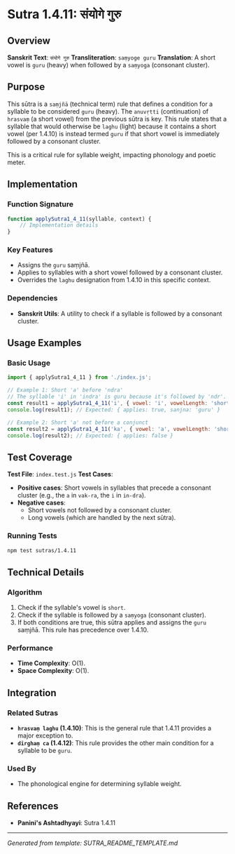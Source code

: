 # Sutra 1.4.11: संयोगे गुरु

## Overview

**Sanskrit Text**: `संयोगे गुरु`
**Transliteration**: `saṃyoge guru`
**Translation**: A short vowel is `guru` (heavy) when followed by a `saṃyoga` (consonant cluster).

## Purpose

This sūtra is a `saṃjñā` (technical term) rule that defines a condition for a syllable to be considered `guru` (heavy). The `anuvṛtti` (continuation) of `hrasvaṃ` (a short vowel) from the previous sūtra is key. This rule states that a syllable that would otherwise be `laghu` (light) because it contains a short vowel (per 1.4.10) is instead termed `guru` if that short vowel is immediately followed by a consonant cluster.

This is a critical rule for syllable weight, impacting phonology and poetic meter.

## Implementation

### Function Signature
```javascript
function applySutra1_4_11(syllable, context) {
    // Implementation details
}
```

### Key Features
- Assigns the `guru` saṃjñā.
- Applies to syllables with a short vowel followed by a consonant cluster.
- Overrides the `laghu` designation from 1.4.10 in this specific context.

### Dependencies
- **Sanskrit Utils**: A utility to check if a syllable is followed by a consonant cluster.

## Usage Examples

### Basic Usage
```javascript
import { applySutra1_4_11 } from './index.js';

// Example 1: Short 'a' before 'ndra'
// The syllable 'i' in 'indra' is guru because it's followed by 'ndr'.
const result1 = applySutra1_4_11('i', { vowel: 'i', vowelLength: 'short', followedByConjunct: true });
console.log(result1); // Expected: { applies: true, sanjna: 'guru' }

// Example 2: Short 'a' not before a conjunct
const result2 = applySutra1_4_11('ka', { vowel: 'a', vowelLength: 'short', followedByConjunct: false });
console.log(result2); // Expected: { applies: false }
```

## Test Coverage

**Test File**: `index.test.js`
**Test Cases**:
- **Positive cases**: Short vowels in syllables that precede a consonant cluster (e.g., the `a` in `vak-ra`, the `i` in `in-dra`).
- **Negative cases**:
    - Short vowels not followed by a consonant cluster.
    - Long vowels (which are handled by the next sūtra).

### Running Tests
```bash
npm test sutras/1.4.11
```

## Technical Details

### Algorithm
1. Check if the syllable's vowel is `short`.
2. Check if the syllable is followed by a `saṃyoga` (consonant cluster).
3. If both conditions are true, this sūtra applies and assigns the `guru` saṃjñā. This rule has precedence over 1.4.10.

### Performance
- **Time Complexity**: O(1).
- **Space Complexity**: O(1).

## Integration

### Related Sutras
- **`hrasvaṃ laghu` (1.4.10)**: This is the general rule that 1.4.11 provides a major exception to.
- **`dīrghaṃ ca` (1.4.12)**: This rule provides the other main condition for a syllable to be `guru`.

### Used By
- The phonological engine for determining syllable weight.

## References

- **Panini's Ashtadhyayi**: Sutra 1.4.11

---

*Generated from template: SUTRA_README_TEMPLATE.md*
